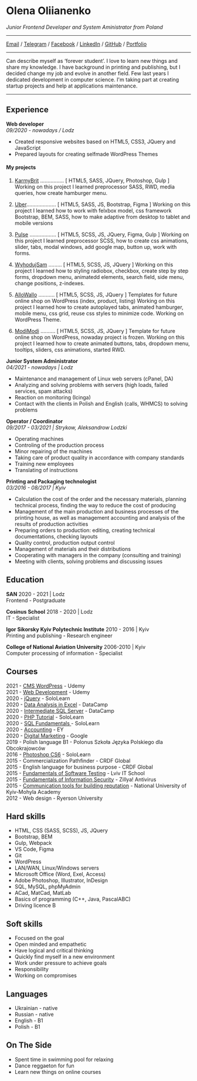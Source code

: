# Olena Oliianenko

_Junior Frontend Developer and System Aministrator from Poland_ <br>

***

[Email](mailto:felangelena@gmail.com) / [Telegram](https://telegram.me/felangelena) / [Facebook](https://www.facebook.com/felangelena/) / [LinkedIn](https://www.linkedin.com/in/felangelena) / [GitHub](https://github.com/felangelena) / [Portfolio](https://felangelena.000webhostapp.com/)

***

Can describe myself as ‘forever student’. I love to learn new things and share my knowledge. 
I have background in printing and publishing, but I decided change my job and evolve in another field. Few last years I dedicated development in computer science.
I'm taking part at creating startup projects and help at applications maintenance. 

***

## Experience
**Web developer**<br>
*09/2020 - nowadays / Lodz*
- Created responsive websites based on HTML5, CSS3, JQuery and JavaScript
- Prepared layouts for creating selfmade WordPress Themes

#### My projects
1. [KarmyBrit](https://movie.karmybrit.pl) ................ [ HTML5, SASS, JQuery, Photoshop, Gulp ]    
Working on this project I learned preprocessor SASS, RWD, media queries, how create hamburger menu.
    
2. [Uber](https://felangelena.000webhostapp.com/Uber/).................... [ HTML5, SASS, JS, Bootstrap, Figma ]
Working on this project I learned how to work with felxbox model, css framework Bootstrap, BEM, SASS, how to make adaptive from desktop to tablet and mobile versions
    
3. [Pulse](https://felangelena.000webhostapp.com/Pulse/) .................. [ HTML5, SCSS, JS, JQuery, Figma, Gulp ]
Working on this project I learned preprocessor SCSS, how to create css animations, slider, tabs, modal windows, add google map, button up, work with forms.
    
4. [WyhodujSam](https://felangelena.000webhostapp.com/WyhodujSam/) ......... [ HTML5, SCSS, JS, JQuery ]
Working on this project I learned how to styling radiobox, checkbox, create step by step forms, dropdown menu, animatedd elements, search field, side menu, change positions, z-indexes.
    
5. [AlloWallo](https://felangelena.000webhostapp.com/AlloWallo/) ........... [ HTML5, SCSS, JS, JQuery ] 
Templates for future online shop on WordPress (index, product, listing)
Working on this project I learned how to create autoplayed tabs, animated hamburger, mobile menu, css grid, reuse css styles to minimize code. Working on WordPress Theme.
    
6. [ModiModi](https://felangelena.000webhostapp.com/ModiModi/) .......... [ HTML5, SCSS, JS, JQuery ] 
Template for future online shop on WordPress, nowaday project is frozen.
Working on this project I learned how to create animated buttons, tabs, dropdown menu, tooltips, sliders, css animations, started RWD. 

**Junior System Administrator**<br>
*04/2021 - nowadays | Lodz*
- Maintenance and management of Linux web servers (cPanel, DA)
- Analyzing and solving problems with servers (high loads, failed services, spam attacks)
- Reaction on monitoring (Icinga)
- Contact with the clients in Polish and English (calls, WHMCS) to solving problems

**Operator / Coordinator**<br>
*09/2017 - 03/2021 | Strykow, Aleksandrow Lodzki*
- Operating machines
- Controling of the production process
- Minor repairing of the machines
- Taking care of product quality in accordance with company standards
- Training new employees
- Translating of instructions

**Printing and Packaging technologist**<br>
*03/2016 - 08/2017 | Kyiv*
- Calculation the cost of the order and the necessary materials, planning technical process, finding the way to reduce the cost of producing
- Management of the main production and business processes of the printing house, as well as management accounting and analysis of the results of production activities
- Preparing orders to production: editing, creating technical documentations, checking layouts
- Quality control, production output control
- Management of materials and their distributions
- Cooperating with managers in the company (consulting and training)
- Meeting with clients, solving problems and discussing issues

## Education

**SAN** 2020 - 2021 | Lodz<br>
Frontend - Postgraduate

**Cosinus School** 2018 - 2020 | Lodz<br>
IT - Specialist

**Igor Sikorsky Kyiv Polytechnic Institute** 2010 - 2016 | Kyiv<br>
Printing and publishing - Research engineer

**College of National Aviation University** 2006-2010 | Kyiv<br>
Computer processing of information - Specialist

## Courses

2021 - [CMS WordPress](https://www.udemy.com/certificate/UC-d67596f4-a477-464a-a245-c1a58a07e513/) - Udemy<br>
2021 - [Web Development](https://www.udemy.com/certificate/UC-fee43bfc-c9bb-4ce2-a9ec-13494738e59e/) - Udemy<br>
2020 - [jQuery](https://www.sololearn.com/Certificate/1082-645994/pdf/) - SoloLearn<br>
2020 - [Data Analysis in Excel](https://www.datacamp.com/statement-of-accomplishment/course/07edecef5a01bbdbb3270168e5453da731abaf27) - DataCamp<br>
2020 - [Intermediate SQL Server](https://www.datacamp.com/statement-of-accomplishment/course/069ba42672c063ea939c8fe17ff566c3fab80ef5) - DataCamp<br>
2020 - [PHP Tutorial](https://www.sololearn.com/Certificate/1059-645994/pdf/?mode=download) - SoloLearn<br>
2020 - [SQL Fundamentals ](https://www.sololearn.com/Certificate/1060-645994/pdf/?mode=download) - SoloLearn<br>
2020 - [Accounting](https://courses.prometheus.org.ua:18090/downloads/2b9a3191365d496c83cb392f2c941dd5/Certificate.pdf) - EY<br>
2020 - [Digital Marketing](https://learndigital.withgoogle.com/digitalworkshop-ua/validate-certificate-code) - Google<br>
2019 - Polish language B1 - Polonus Szkoła Języka Polskiego dla Obcokrajowców <br>
2016 - [Photoshop CS6](http://www.sololearn.com/Profile/645994/) - SoloLearn<br>
2015 - Commercialization Pathfinder - CRDF Global<br>
2015 - English language for business purpose - CRDF Global<br>
2015 - [Fundamentals of Software Testing](http://courses.prometheus.org.ua:18090/downloads/9015ab30c21042b99572280a25404b27/Certificate.pdf) - Lviv IT School<br>
2015 - [Fundamentals of Information Security](http://edx.prometheus.org.ua:18090/downloads/629afa0e925f47dd9d5ce45f09524d17/Certificate.pdf) - Zillya! Antivirus<br>
2015 - [Communication tools for building reputation](http://courses.prometheus.org.ua:18090/downloads/f6de5eebf58744058f842b1f336867df/Certificate.pdf) - National University of Kyiv-Mohyla Academy<br>
2012 - Web design - Ryerson University<br>

## Hard skills
- HTML, CSS (SASS, SCSS), JS, JQuery
- Bootstrap, BEM
- Gulp, Webpack
- VS Code, Figma
- Git
- WordPress
- LAN/WAN, Linux/Windows servers
- Microsoft Office (Word, Exel, Access)
- Adobe Photoshop, Illustrator, InDesign
- SQL, MySQL, phpMyAdmin
- ACad, MatCad, MatLab
- Basics of programming (C++, Java, PascalABC)
- Driving licence B

## Soft skills

- Focused on the goal
- Open minded and empathetic
- Have logical and critical thinking
- Quickly find myself in a new environment
- Work under pressure to achieve goals
- Responsibility
- Working on compromises

## Languages

- Ukrainian - native
- Russian - native
- English - B1
- Polish - B1

## On The Side
- Spent time in swimming pool for relaxing
- Dance reggaeton for fun
- Learn new things on online courses
